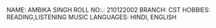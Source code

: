 NAME: AMBIKA SINGH
ROLL NO:.: 210122002
BRANCH: CST
HOBBIES: READING,LISTENING MUSIC
LANGUAGES: HINDI, ENGLISH

